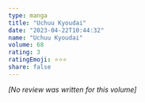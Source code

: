 ```yaml
---
type: manga
title: "Uchuu Kyoudai"
date: "2023-04-22T10:44:32"
name: "Uchuu Kyoudai"
volume: 68
rating: 3
ratingEmoji: ⭐️⭐️⭐️
share: false
---
```


*[No review was written for this volume]*
